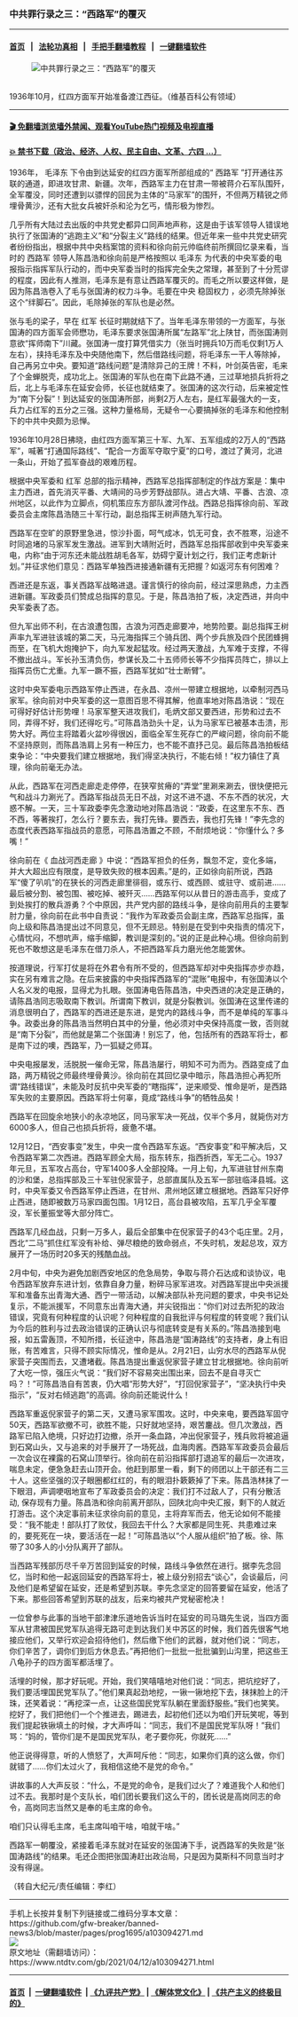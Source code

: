 ### 中共罪行录之三：“西路军”的覆灭
------------------------

#### [首页](https://github.com/gfw-breaker/banned-news3/blob/master/README.md) &nbsp;&nbsp;|&nbsp;&nbsp; [法轮功真相](https://github.com/begood0513/basic/blob/master/README.md)  &nbsp;&nbsp;|&nbsp;&nbsp; [手把手翻墙教程](https://github.com/gfw-breaker/guides/wiki)  &nbsp;&nbsp;|&nbsp;&nbsp; [一键翻墙软件](https://github.com/gfw-breaker/nogfw/blob/master/README.md)  



<div><div class="featured_image">
 <figure>
  <img alt="中共罪行录之三：“西路军”的覆灭" src="https://i.ntdtv.com/assets/uploads/2021/04/1936F4inShanbei-800x450.jpg"/>
 </figure><br/>
 <span class="caption">
  1936年10月，红四方面军开始准备渡江西征。（维基百科公有领域）
 </span>
</div>
</div><hr/>

#### [ 🎬  免翻墙浏览墙外禁闻、观看YouTube热门视频及电视直播](https://github.com/gfw-breaker/HelloWorld)

#### [ 💥  禁书下载（政治、经济、人权、民主自由、文革、六四 ...）](https://github.com/gfw-breaker/books/blob/master/README.md)

<div><div class="post_content" itemprop="articleBody">
 <p>
  1936年，
  <ok href="https://www.ntdtv.com/gb/毛泽东.htm">
   毛泽东
  </ok>
  下令由到达延安的红四方面军所部组成的“
  <ok href="https://www.ntdtv.com/gb/西路军.htm">
   西路军
  </ok>
  ”打开通往苏联的通道，即进攻甘肃、新疆。次年，西路军主力在甘肃一带被蒋介石军队围歼，全军覆没，同时还遭到以骠悍的回民为主体的“马家军”的围歼，不但两万精锐之师埋骨黄沙，还有大批女兵被奸杀和沦为乞丐，情形极为惨烈。
 </p>
 <p>
  几乎所有大陆过去出版的中共党史都异口同声地声称，这是由于该军领导人错误地执行了张国涛的“逃跑主义”和“分裂主义”路线的结果。但近年来一些中共党史研究者纷纷指出，根据中共中央档案馆的资料和徐向前元帅临终前所撰回忆录来看，当时的
  <ok href="https://www.ntdtv.com/gb/西路军.htm">
   西路军
  </ok>
  领导人陈昌浩和徐向前是严格按照以
  <ok href="https://www.ntdtv.com/gb/毛泽东.htm">
   毛泽东
  </ok>
  为代表的中央军委的电报指示指挥军队行动的，而中央军委当时的指挥完全失之常理，甚至到了十分荒谬的程度，因此有人推测，毛泽东是有意让西路军覆灭的。而毛之所以要这样做，是因为陈昌浩卷入了毛与张国涛的权力斗争。毛要在中央
  <ok href="https://www.ntdtv.com/gb/稳固权力.htm">
   稳固权力
  </ok>
  ，必须先除掉张这个“绊脚石”。因此，毛除掉张的军队也是必然。
 </p>
 <p>
  张与毛的梁子，早在
  <ok href="https://www.ntdtv.com/gb/红军.htm">
   红军
  </ok>
  长征时期就结下了。当年毛泽东带领的一方面军，与张国涛的四方面军会师懋功，毛泽东要求张国涛所属“左路军”北上陕甘，而张国涛则意欲“挥师南下”川藏。张国涛一度打算凭借实力（张当时拥兵10万而毛仅剩1万人左右），挟持毛泽东及中央随他南下，然后借路线问题，将毛泽东一干人等除掉，自己再另立中央。要知道“路线问题”是清除异己的王牌！不料，叶剑英告密，毛来了个金蝉脱壳，成功北上。张国涛的军队也在南下此路不通，三过草地损兵折将之后，北上与毛泽东在延安会师，长征也就结束了。张国涛的这次行动，后来被定性为“南下分裂”！到达延安的张国涛所部，尚剩2万人左右，是红军最强大的一支，兵力占红军的五分之三强。这种力量格局，无疑令一心要搞掉张的毛泽东和他控制下的中共中央颇为忌惮。
 </p>
 <p>
  1936年10月28日拂晓，由红四方面军第三十军、九军、五军组成的2万人的“西路军”，喊著“打通国际路线”、“配合一方面军夺取宁夏”的口号，渡过了黄河，北进一条山，开始了孤军奋战的艰难历程。
 </p>
 <p>
  根据中央军委和
  <ok href="https://www.ntdtv.com/gb/红军.htm">
   红军
  </ok>
  总部的指示精神，西路军总指挥部制定的作战方案是：集中主力西进，首先消灭平番、大靖间的马步芳野战部队。进占大靖、平番、古浪、凉州地区，以此作为立脚点，伺机策应东方部队渡河作战。西路总指挥徐向前、军政委员会主席陈昌浩随三十军行动，副总指挥王树声随九军行动。
 </p>
 <p>
  西路军在空旷的原野里急进，惊沙扑面，呵气成冰，饥无可食，衣不胜寒，沿途不时同追堵的马家军发生激战。进军到大靖附近时，西路军总指挥部收到中央军委来电，内称“由于河东还未能战胜胡毛各军，妨碍宁夏计划之行，我们正考虑新计划。”并征求他们意见：西路军单独西进接通新疆有无把握？如返河东有何困难？
 </p>
 <p>
  西进还是东返，事关西路军战略进退。谨言慎行的徐向前，经过深思熟虑，力主西进新疆。军政委员们赞成总指挥的意见。于是，陈昌浩拍了板，决定西进，并向中央军委表了态。
 </p>
 <p>
  但九军出师不利，在古浪遭包围，古浪为河西走廊要冲，地势险要。副总指挥王树声率九军进驻该城的第二天，马元海指挥三个骑兵团、两个步兵旅及四个民团蜂拥而至，在飞机大炮掩护下，向九军发起猛攻。经过两天激战，九军难于支撑，不得不撤出战斗。军长孙玉清负伤，参谋长及二十五师师长等不少指挥员阵亡，排以上指挥员伤亡尤重。九军一蹶不振，西路军犹如“壮士断臂”。
 </p>
 <p>
  这时中央军委电示西路军停止西进，在永昌、凉州一带建立根据地，以牵制河西马家军。徐向前对中央军委的这一意图百思不得其解，他直率地对陈昌浩说：“现在可得好好估计形势哩！马家军整天进攻我们，毛炳文部又要西进，形势和过去不同，弄得不好，我们还得吃亏。”可陈昌浩劲头十足，认为马家军已被基本击溃，形势大好。两位主将踏着火盆吵得很凶，面临全军生死存亡的严峻问题，徐向前不能不坚持原则，而陈昌浩肩上另有一种压力，也不能不直抒己见。最后陈昌浩拍板结束争论：“中央要我们建立根据地，我们得坚决执行，不能右倾！”权力镇住了真理，徐向前毫无办法。
 </p>
 <p>
  从此，西路军在河西走廊走走停停，在狭窄贫瘠的“弄堂”里涮来涮去，很快便把元气和战斗力涮光了。西路军指战员无日不战，对这不进不退、不东不西的状况，大惑不解。一天，三十军政委李先念激动地对陈昌浩说：“政委，在这里东不东、西不西，等著挨打，怎么行？要东去，我打先锋。要西去，我也打先锋！”李先念的态度代表西路军指战员的意愿，可陈昌浩置之不顾，不耐烦地说：“你懂什么？多嘴！”
 </p>
 <p>
  徐向前在《
  <ok href="https://www.ntdtv.com/gb/血战河西走廊.htm">
   血战河西走廊
  </ok>
  》中说：“西路军担负的任务，飘忽不定，变化多端，并大大超出应有限度，是导致失败的根本因素。”是的，正如徐向前所说，西路军“傻了叭叽”的在狭长的河西走廊里徘徊，或东行、或西顾、或驻守、或前进……最后被分割、被包围、被吃掉、被歼灭……西路军何以从昔日的游击高手，变成了到处挨打的散兵游勇？个中原因，共产党内部的路线斗争，是徐向前用兵的主要掣肘力量，徐向前在此书中自责说：“我作为军政委员会副主席，西路军总指挥，虽向上级和陈昌浩提出过不同意见，但不无顾忌。特别是在受到中央指责的情况下，心情忧闷，不想吭声，缩手缩脚，教训是深刻的。”说的正是此种心境。但徐向前到死也不敢想这是毛泽东在借刀杀人，不把西路军兵力磨光他怎能罢休。
 </p>
 <p>
  按道理说，行军打仗是将在外君令有所不受的，但西路军却对中央指挥亦步亦趋，实在另有难言之隐。在后来披露的中央指挥西路军的“混账”电报中，有张国涛以个人名义发的电报，显得尤为扎眼。张国涛电告陈昌浩，中央西进的决定是正确的，请陈昌浩同志吸取南下教训。所谓南下教训，就是分裂教训。张国涛在这里传递的消息很明白了，西路军的西进还是东进，是党内的路线斗争，而不是单纯的军事斗争。政委出身的陈昌浩当然明白其中的分量，他必须对中央保持高度一致，否则就是“南下分裂”，而他就是第二个张国涛！别忘了，他，包括所有的西路军将士，都是南下过的噢，西路军，乃一狐疑之师耳。
 </p>
 <p>
  中央电报屡发，活脱脱一催命无常，陈昌浩屡行，明知不可为而为。西路变成了血路，两万精锐之师最终埋骨黄沙。徐向前在其回忆录中暗示，陈昌浩担心再犯所谓“路线错误”，未能及时反抗中央军委的“瞎指挥”，逆来顺受、惟命是听，是西路军失败的主要原因。西路军将士何辜，竟成“路线斗争”的牺牲品矣！
 </p>
 <p>
  西路军在回旋余地狭小的永凉地区，同马家军决一死战，仅半个多月，就毙伤对方6000多人，但自己也损兵折将，疲惫不堪。
 </p>
 <p>
  12月12日，“西安事变”发生，中央一度令西路军东返。“西安事变”和平解决后，又令西路军第二次西进。西路军顾全大局，指东转东，指西折西，军无二心。1937年元旦，五军攻占高台，守军1400多人全部投降。一月上旬，九军进驻甘州东南的沙和堡，总指挥部及三十军驻倪家营子，总部直属队及五军一部驻临泽县城。这时，中央军委又令西路军停止西进，在甘州、肃州地区建立根据地。西路军只好停止西进，随即被数万马家四面包围。1月12日，高台县被攻陷，五军几乎全军覆没，军长董振堂等大部分阵亡。
 </p>
 <p>
  西路军几经血战，只剩一万多人，最后全部集中在倪家营子的43个屯庄里。2月，西北“二马”抓住红军没有补给、弹尽粮绝的致命弱点，不失时机，发起总攻，双方展开了一场历时20多天的残酷血战。
 </p>
 <p>
  2月中旬，中央为避免加剧西安地区的危急局势，争取与蒋介石达成和谈协议，电令西路军放弃东进计划，依靠自身力量，粉碎马家军进攻。对西路军提出中央派援军和准备东出青海大通、西宁一带活动，以解决部队补充问题的要求，中央书记处复示，不能派援军，不同意东出青海大通，并尖锐指出：“你们对过去所犯的政治错误，究竟有何种程度的认识呢？何种程度的自我批评与何程度的转变呢？我们认为今后的胜利与过去政治错误的正确认识与彻底转变是有关系的。”陈昌浩接到电报，如五雷轰顶，不知所措，长征途中，陈昌浩是“国涛路线”的支持者，身上有旧账，有苦难言，只得不顾实际情况，惟命是从。2月21日，山穷水尽的西路军从倪家营子突围而去，又遭堵截。陈昌浩提出重返倪家营子建立甘北根据地。徐向前听了大吃一惊，强压火气说：“我们好不容易突出围出来，回去不是自寻灭亡吗？！”可陈昌浩自有苦衷，仍大唱“形势大好”，“打回倪家营子”，“坚决执行中央指示”，“反对右倾逃跑”的高调。徐向前还能说什么！
 </p>
 <p>
  西路军重返倪家营子的第二天，又遭马家军围攻。这时，中央来电，要西路军固守50天，西路军欲撤不可，欲胜不能，只好就地坚持，艰苦鏖战。但几次激战，西路军已陷入绝境，只好边打边撤，杀开一条血路，冲出倪家营子，残兵败将被追逼到石窝山头，又与追来的对手展开了一场死战，血海肉酱。西路军军政委员会最后一次会议在裸露的石窝山顶举行。徐向前在前沿指挥部打退追军的最后一次进攻，喘息未定，便急急赶去山顶开会。他赶到那里一看，剩下的师团以上干部还有二三十人。这些坚强的汉子眼圈都红红的，有的眼泪扑簌簌掉了下来。陈昌浩林抹了一下眼泪，声调哽咽地宣布了军政委员会的决定：我们打不过敌人了，只有分散活动, 保存现有力量。陈昌浩和徐向前离开部队，回陕北向中央汇报，剩下的人就近打游击。这个决定事前未征求徐向前的意见，主将弃军而去，他无论如何不能接受：“我不能走！部队打了败仗，我回去干什么？大家都是同生死、共患难过来的，要死死在一块，要活活在一起！”可陈昌浩以“个人服从组织”拍了板。徐、陈带了30多人的小分队离开了部队。
 </p>
 <p>
  当西路军残部历尽千辛万苦回到延安的时候，路线斗争依然在进行。据李先念回忆，当时和他一起返回延安的西路军将士，被上级分别招去“谈心”，会谈最后，问及他们是希望留在延安，还是希望到苏联。李先念坚定的回答要留在延安，他活了下来。那些回答希望到苏联的战友，后来均被共产党秘密枪决！
 </p>
 <p>
  一位曾参与此事的当地干部津津乐道地告诉当时在延安的司马璐先生说，当四方面军从甘肃被国民党军队追得无路可走到达我们关中苏区的时候，我们首先很客气地接应他们，又举行欢迎会招待他们，然后缴下他们的武器，就对他们说：“同志，你们辛苦了，调你们到后方休息去。”再把他们一批批一批批骗到山沟里，把这些王八龟孙子的四方面军都活埋了。
 </p>
 <p>
  活埋的时候，那才好玩呢。开始，我们笑嘻嘻地对他们说：“同志，把坑挖好了，我们要活埋国民党军队了。”他们果真起劲地挖，一锹一锹地挖下去，抹抹脸上的汗珠，还笑着说：“再挖深一点，让这些国民党军队躺在里面舒服些。”我们也笑笑。挖好了，我们把他们一个个推进去，踢进去，起初他们还以为咱们开玩笑呢，等到我们提起铁锹填土的时候，才大声呼叫：“同志，我们不是国民党军队呀！”我们骂：“妈的，管你们是不是国民党军队，老子要你死，你就死……”
 </p>
 <p>
  他正说得得意，听的人愤怒了，大声呵斥他：“同志，如果你们真的这么做，你们就错了……你们太过火了，我相信这绝不是党的命令。”
 </p>
 <p>
  讲故事的人大声反驳：“什么，不是党的命令，是我们过火了？难道我个人和他们过不去。我那时是个支队长，咱们团长要我们这么干的，团长说是高岗同志的命令，高岗同志当然又是奉的毛主席的命令。
 </p>
 <p>
  咱们只认得毛主席，毛主席叫咱干啥，咱就干啥。”
 </p>
 <p>
  西路军一朝覆没，紧接着毛泽东就对在延安的张国涛下手，说西路军的失败是“张国涛路线”的结果。毛还企图把张国涛赶出政治局，只是因为莫斯科不同意当时才没有得逞。
 </p>
 <p>
  （转自大纪元/责任编辑：李红）
 </p>
 <div class="single_ad">
 </div>
</div>
</div>
<hr/>
手机上长按并复制下列链接或二维码分享本文章：<br/>
https://github.com/gfw-breaker/banned-news3/blob/master/pages/prog1695/a103094271.md <br/>
<a href='https://github.com/gfw-breaker/banned-news3/blob/master/pages/prog1695/a103094271.md'><img src='https://github.com/gfw-breaker/banned-news3/blob/master/pages/prog1695/a103094271.md.png'/></a> <br/>
原文地址（需翻墙访问）：https://www.ntdtv.com/gb/2021/04/12/a103094271.html


------------------------
#### [首页](https://github.com/gfw-breaker/banned-news3/blob/master/README.md) &nbsp;|&nbsp; [一键翻墙软件](https://github.com/gfw-breaker/nogfw/blob/master/README.md) &nbsp;| [《九评共产党》](https://github.com/gfw-breaker/9ping.md/blob/master/README.md#九评之一评共产党是什么) | [《解体党文化》](https://github.com/gfw-breaker/jtdwh.md/blob/master/README.md) | [《共产主义的终极目的》](https://github.com/gfw-breaker/gczydzjmd.md/blob/master/README.md)


<img src='http://gfw-breaker.win/banned-news3/pages/prog1695/a103094271.md' width='0px' height='0px'/>